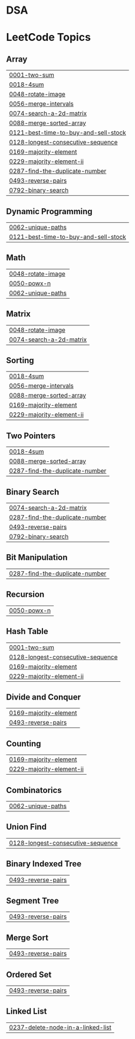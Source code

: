 # DSA
<!---LeetCode Topics Start-->
# LeetCode Topics
## Array
|  |
| ------- |
| [0001-two-sum](https://github.com/nishant42/DSA/tree/master/0001-two-sum) |
| [0018-4sum](https://github.com/nishant42/DSA/tree/master/0018-4sum) |
| [0048-rotate-image](https://github.com/nishant42/DSA/tree/master/0048-rotate-image) |
| [0056-merge-intervals](https://github.com/nishant42/DSA/tree/master/0056-merge-intervals) |
| [0074-search-a-2d-matrix](https://github.com/nishant42/DSA/tree/master/0074-search-a-2d-matrix) |
| [0088-merge-sorted-array](https://github.com/nishant42/DSA/tree/master/0088-merge-sorted-array) |
| [0121-best-time-to-buy-and-sell-stock](https://github.com/nishant42/DSA/tree/master/0121-best-time-to-buy-and-sell-stock) |
| [0128-longest-consecutive-sequence](https://github.com/nishant42/DSA/tree/master/0128-longest-consecutive-sequence) |
| [0169-majority-element](https://github.com/nishant42/DSA/tree/master/0169-majority-element) |
| [0229-majority-element-ii](https://github.com/nishant42/DSA/tree/master/0229-majority-element-ii) |
| [0287-find-the-duplicate-number](https://github.com/nishant42/DSA/tree/master/0287-find-the-duplicate-number) |
| [0493-reverse-pairs](https://github.com/nishant42/DSA/tree/master/0493-reverse-pairs) |
| [0792-binary-search](https://github.com/nishant42/DSA/tree/master/0792-binary-search) |
## Dynamic Programming
|  |
| ------- |
| [0062-unique-paths](https://github.com/nishant42/DSA/tree/master/0062-unique-paths) |
| [0121-best-time-to-buy-and-sell-stock](https://github.com/nishant42/DSA/tree/master/0121-best-time-to-buy-and-sell-stock) |
## Math
|  |
| ------- |
| [0048-rotate-image](https://github.com/nishant42/DSA/tree/master/0048-rotate-image) |
| [0050-powx-n](https://github.com/nishant42/DSA/tree/master/0050-powx-n) |
| [0062-unique-paths](https://github.com/nishant42/DSA/tree/master/0062-unique-paths) |
## Matrix
|  |
| ------- |
| [0048-rotate-image](https://github.com/nishant42/DSA/tree/master/0048-rotate-image) |
| [0074-search-a-2d-matrix](https://github.com/nishant42/DSA/tree/master/0074-search-a-2d-matrix) |
## Sorting
|  |
| ------- |
| [0018-4sum](https://github.com/nishant42/DSA/tree/master/0018-4sum) |
| [0056-merge-intervals](https://github.com/nishant42/DSA/tree/master/0056-merge-intervals) |
| [0088-merge-sorted-array](https://github.com/nishant42/DSA/tree/master/0088-merge-sorted-array) |
| [0169-majority-element](https://github.com/nishant42/DSA/tree/master/0169-majority-element) |
| [0229-majority-element-ii](https://github.com/nishant42/DSA/tree/master/0229-majority-element-ii) |
## Two Pointers
|  |
| ------- |
| [0018-4sum](https://github.com/nishant42/DSA/tree/master/0018-4sum) |
| [0088-merge-sorted-array](https://github.com/nishant42/DSA/tree/master/0088-merge-sorted-array) |
| [0287-find-the-duplicate-number](https://github.com/nishant42/DSA/tree/master/0287-find-the-duplicate-number) |
## Binary Search
|  |
| ------- |
| [0074-search-a-2d-matrix](https://github.com/nishant42/DSA/tree/master/0074-search-a-2d-matrix) |
| [0287-find-the-duplicate-number](https://github.com/nishant42/DSA/tree/master/0287-find-the-duplicate-number) |
| [0493-reverse-pairs](https://github.com/nishant42/DSA/tree/master/0493-reverse-pairs) |
| [0792-binary-search](https://github.com/nishant42/DSA/tree/master/0792-binary-search) |
## Bit Manipulation
|  |
| ------- |
| [0287-find-the-duplicate-number](https://github.com/nishant42/DSA/tree/master/0287-find-the-duplicate-number) |
## Recursion
|  |
| ------- |
| [0050-powx-n](https://github.com/nishant42/DSA/tree/master/0050-powx-n) |
## Hash Table
|  |
| ------- |
| [0001-two-sum](https://github.com/nishant42/DSA/tree/master/0001-two-sum) |
| [0128-longest-consecutive-sequence](https://github.com/nishant42/DSA/tree/master/0128-longest-consecutive-sequence) |
| [0169-majority-element](https://github.com/nishant42/DSA/tree/master/0169-majority-element) |
| [0229-majority-element-ii](https://github.com/nishant42/DSA/tree/master/0229-majority-element-ii) |
## Divide and Conquer
|  |
| ------- |
| [0169-majority-element](https://github.com/nishant42/DSA/tree/master/0169-majority-element) |
| [0493-reverse-pairs](https://github.com/nishant42/DSA/tree/master/0493-reverse-pairs) |
## Counting
|  |
| ------- |
| [0169-majority-element](https://github.com/nishant42/DSA/tree/master/0169-majority-element) |
| [0229-majority-element-ii](https://github.com/nishant42/DSA/tree/master/0229-majority-element-ii) |
## Combinatorics
|  |
| ------- |
| [0062-unique-paths](https://github.com/nishant42/DSA/tree/master/0062-unique-paths) |
## Union Find
|  |
| ------- |
| [0128-longest-consecutive-sequence](https://github.com/nishant42/DSA/tree/master/0128-longest-consecutive-sequence) |
## Binary Indexed Tree
|  |
| ------- |
| [0493-reverse-pairs](https://github.com/nishant42/DSA/tree/master/0493-reverse-pairs) |
## Segment Tree
|  |
| ------- |
| [0493-reverse-pairs](https://github.com/nishant42/DSA/tree/master/0493-reverse-pairs) |
## Merge Sort
|  |
| ------- |
| [0493-reverse-pairs](https://github.com/nishant42/DSA/tree/master/0493-reverse-pairs) |
## Ordered Set
|  |
| ------- |
| [0493-reverse-pairs](https://github.com/nishant42/DSA/tree/master/0493-reverse-pairs) |
## Linked List
|  |
| ------- |
| [0237-delete-node-in-a-linked-list](https://github.com/nishant42/DSA/tree/master/0237-delete-node-in-a-linked-list) |
<!---LeetCode Topics End-->